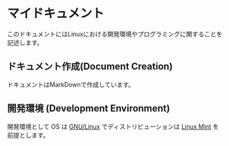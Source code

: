 # マイドキュメント

このドキュメントにはLinuxにおける開発環境やプログラミングに関することを記述します。

## ドキュメント作成(Document Creation)

ドキュメントはMarkDownで作成しています。

## 開発環境 (Development Environment)

開発環境として OS は [GNU/Linux] でディストリビューションは [Linux Mint] を
前提とします。

[GNU/Linux]: https://www.linuxfoundation.org/
[Linux Mint]: https://linuxmint.com/webview
